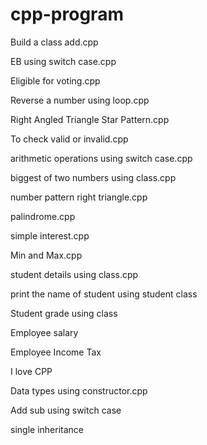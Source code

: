 # cpp-program

Build a class add.cpp

EB using switch case.cpp

Eligible for voting.cpp

Reverse a number using loop.cpp

Right Angled Triangle Star Pattern.cpp

To check valid or invalid.cpp

arithmetic operations using switch case.cpp

biggest of two numbers using class.cpp

number pattern right triangle.cpp

palindrome.cpp

simple interest.cpp

Min and Max.cpp

student details using class.cpp

print the name of student using student class

Student grade using class

Employee salary

Employee Income Tax

I love CPP

Data types using constructor.cpp

Add sub using switch case

single inheritance
